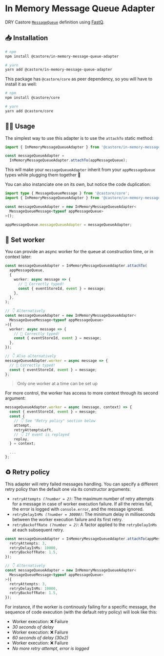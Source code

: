 # In Memory Message Queue Adapter

DRY Castore [`MessageQueue`](https://github.com/castore-dev/castore/#--messagequeue) definition using [FastQ](https://github.com/mcollina/fastq).

## 📥 Installation

```bash
# npm
npm install @castore/in-memory-message-queue-adapter

# yarn
yarn add @castore/in-memory-message-queue-adapter
```

This package has `@castore/core` as peer dependency, so you will have to install it as well:

```bash
# npm
npm install @castore/core

# yarn
yarn add @castore/core
```

## 👩‍💻 Usage

The simplest way to use this adapter is to use the `attachTo` static method:

```ts
import { InMemoryMessageQueueAdapter } from '@castore/in-memory-message-queue-adapter';

const messageQueueAdapter =
  InMemoryMessageQueueAdapter.attachTo(appMessageQueue);
```

This will make your `messageQueueAdapter` inherit from your `appMessageQueue` types while plugging them together 🙌

You can also instanciate one on its own, but notice the code duplication:

```ts
import type { MessageQueueMessage } from '@castore/core';
import { InMemoryMessageQueueAdapter } from '@castore/in-memory-message-queue-adapter';

const messageQueueAdapter = new InMemoryMessageQueueAdapter<
  MessageQueueMessage<typeof appMessageQueue>
>();

appMessageQueue.messageQueueAdapter = messageQueueAdapter;
```

## 🤖 Set worker

You can provide an async worker for the queue at construction time, or in context later:

```ts
const messageQueueAdapter = InMemoryMessageQueueAdapter.attachTo(
  appMessageQueue,
  {
    worker: async message => {
      // 🙌 Correctly typed!
      const { eventStoreId, event } = message;
    },
  },
);

// 👇 Alternatively
const messageQueueAdapter = new InMemoryMessageQueueAdapter<
  MessageQueueMessage<typeof appMessageQueue>
>({
  worker: async message => {
    // 🙌 Correctly typed!
    const { eventStoreId, event } = message;
  },
});

// 👇 Also alternatively
messageQueueAdapter.worker = async message => {
  // 🙌 Correctly typed!
  const { eventStoreId, event } = message;
};
```

> Only one worker at a time can be set up

For more control, the worker has access to more context through its second argument:

```ts
messageQueueAdapter.worker = async (message, context) => {
  const { eventStoreId, event } = message;
  const {
    // 👇 See "Retry policy" section below
    attempt,
    retryAttemptsLeft,
    // 👇 If event is replayed
    replay,
  } = context;

  ...
};
```

## ♻️ Retry policy

This adapter will retry failed messages handling. You can specify a different retry policy than the default one via its constructor arguments:

- <code>retryAttempts <i>(?number = 2)</i></code>: The maximum number of retry attempts for a message in case of worker execution failure. If all the retries fail, the error is logged with `console.error`, and the message ignored.
- <code>retryDelayInMs <i>(?number = 30000)</i></code>: The minimum delay in milliseconds between the worker execution failure and its first retry.
- <code>retryBackoffRate <i>(?number = 2)</i></code>: A factor applied to the `retryDelayInMs` at each subsequent retry.

```ts
const messageQueueAdapter = InMemoryMessageQueueAdapter.attachTo(appMessageQueue, {
  retryAttempts: 3,
  retryDelayInMs: 10000,
  retryBackoffRate: 1.5,
});

// 👇 Alternatively
const messageQueueAdapter = new InMemoryMessageQueueAdapter<
  MessageQueueMessage<typeof appMessageQueue>
>({
  retryAttempts: 3,
  retryDelayInMs: 10000,
  retryBackoffRate: 1.5,
});
```

For instance, if the worker is continously failing for a specific message, the sequence of code execution (with the default retry policy) will look like this:

- Worker execution: ❌ Failure
- _30 seconds of delay_
- Worker execution: ❌ Failure
- _60 seconds of delay (30x2)_
- Worker execution: ❌ Failure
- _No more retry attempt, error is logged_
